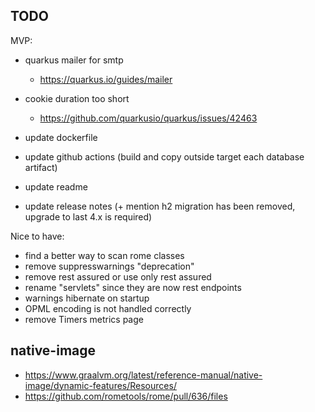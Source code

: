 TODO
----

MVP:

- quarkus mailer for smtp
    - https://quarkus.io/guides/mailer
- cookie duration too short
    - https://github.com/quarkusio/quarkus/issues/42463

- update dockerfile
- update github actions (build and copy outside target each database artifact)
- update readme
- update release notes (+ mention h2 migration has been removed, upgrade to last 4.x is required)

Nice to have:

- find a better way to scan rome classes
- remove suppresswarnings "deprecation"
- remove rest assured or use only rest assured
- rename "servlets" since they are now rest endpoints
- warnings hibernate on startup
- OPML encoding is not handled correctly
- remove Timers metrics page

native-image
-------------

- https://www.graalvm.org/latest/reference-manual/native-image/dynamic-features/Resources/
- https://github.com/rometools/rome/pull/636/files